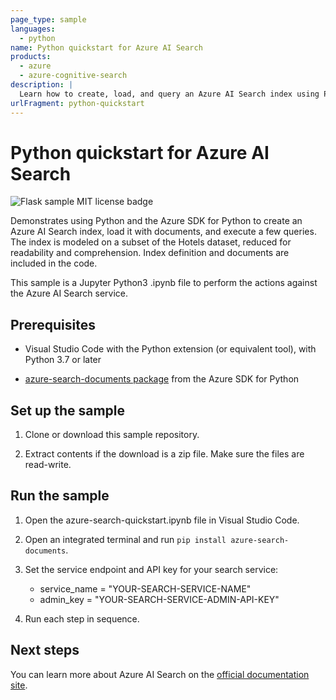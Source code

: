 ```yaml
---
page_type: sample
languages:
  - python
name: Python quickstart for Azure AI Search
products:
  - azure
  - azure-cognitive-search
description: |
  Learn how to create, load, and query an Azure AI Search index using Python.
urlFragment: python-quickstart
---
```


# Python quickstart for Azure AI Search

![Flask sample MIT license badge](https://img.shields.io/badge/license-MIT-green.svg)

Demonstrates using Python and the Azure SDK for Python to create an Azure AI Search index, load it with documents, and execute a few queries. The index is modeled on a subset of the Hotels dataset, reduced for readability and comprehension. Index definition and documents are included in the code.

This sample is a Jupyter Python3 .ipynb file to perform the actions against the Azure AI Search service.

## Prerequisites

* Visual Studio Code with the Python extension (or equivalent tool), with Python 3.7 or later

* [azure-search-documents package](https://pypi.org/project/azure-search-documents/) from the Azure SDK for Python

## Set up the sample

1. Clone or download this sample repository.

1. Extract contents if the download is a zip file. Make sure the files are read-write.

## Run the sample

1. Open the azure-search-quickstart.ipynb file in Visual Studio Code.

1. Open an integrated terminal and run `pip install azure-search-documents`.

1. Set the service endpoint and API key for your search service:

   * service_name = "YOUR-SEARCH-SERVICE-NAME"
   * admin_key = "YOUR-SEARCH-SERVICE-ADMIN-API-KEY"

1. Run each step in sequence.

## Next steps

You can learn more about Azure AI Search on the [official documentation site](https://docs.microsoft.com/azure/search).
